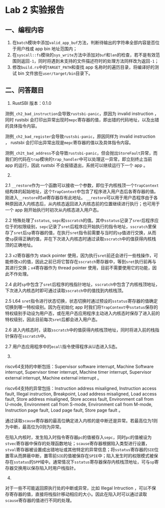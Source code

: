 # Lab 2 实验报告

## 一、编程内容

1. 在`batch`模块中添加`valid_app_buf`方法，判断待输出的字符串全部内容是否位于用户栈或 app bin 地址范围内；
2. 在`syscall::fs`模块的`sys_write`方法中添加对`buf`和`len`的检查，若不是有效范围则返回`-1`，同时将遇到未支持的文件描述符时的处理方法同样改为返回`-1`；
3. 修改`build.rs`中的`TARGET_PATH`和查找 app 名称时的遍历目录，将编译好的测试 bin 文件放在`user/target/bin`目录下。


## 二、问答题目

1. RustSBI 版本：0.1.0

测例`_ch2_bad_instruction`会导致`rustsbi-panic`，原因为 invalid instruction ，同时 rustsbi 会打印出异常出现时`mepc`寄存器的值，即出错的代码地址，以及出错的具体指令内容。

测例`_ch2_bad_register`会导致`rustsbi-panic`，原因同样为 invalid instruction ， rustsbi 会打印出异常出现是`mepc`寄存器的值以及具体指令内容。

测例`_ch2t_bad_address`不会导致`rustsbi-panic`，但会抛出`StoreFault`异常，而我们的代码在`trap`模块的`trap_handler`中可以处理这一异常，即立刻终止当前 app 的运行，因此 rustsbi 不会报错退出，系统可以继续运行下一个 app 。


2.

  2.1 
`__restore`作为一个函数可以接收一个参数，即位于内核栈顶一个`TrapContext`结构体的起始地址，这个`TrapContext`中包含了程序进入用户态后各寄存器的值。刚进入`__restore`时`a0`寄存器存有此地址。
`__restore`可以用于用户态程序由于各种原因进入内核态后，从内核态返回进入内核态前的位置继续进行执行；也可用于一个 app 刚开始执行时初次从内核态进入用户态。

  2.2 特殊处理了`sstatus`, `sepc`和`sscratch`的值。其中`sstatus`记录了`srer`后程序应位于的权限级别，`sepc`记录了`sret`后程序应开始执行的指令地址，`sscratch`里保存了`sret`后`sp`寄存器的值，在执行`sret`指令前需要与当时的`sp`值进行交换，从而使`sp`获得正确的值，并在下次进入内核态时通过读取`sscratch`中的值获得内核栈顶的正确地址。

  2.3 `x2`寄存器作为 stack pointer 使用，因为执行`sret`前还会进行一些栈操作，可能修改`x2`的值，因此之前已将它暂存在`sscratch`寄存器中，等到`sret`执行前再与其进行交换；`x4`寄存器作为 thread pointer 使用，目前不需要使用它的功能，因此不作处理。

  2.4 此时`sp`中包含了`sret`后程序的栈指针地址，`sscratch`中包含了内核栈顶地址，下次进入内核态时即可通过读取`sscratch`中的值找到内核栈顶。

  2.5 L64 `sret`指令进行状态切换，状态切换时通过预设的`sstatus`寄存器的值确定切换到哪一特权级别。因为在初始化 app 时我们将`TrapContext`中`sstatus`保存的特权级别手动设为用户态，或在用户态应用程序主动进入内核态时保存了进入前的特权级别，因此目前每次`sret`后都会进入用户态。

  2.6 进入内核态时，读取`sscratch`中的值获得内核栈顶地址，同时将进入前的栈指针保存在`sscratch`中。

  2.7 用户态应用程序中的`ecall`指令使得程序从U态进入S态。


3.
riscv64支持的中断包括：Supervisor software interrupt, Machine Software interrupt, Supervisor timer interrupt, Machine timer interrupt, Supervisor external interrupt, Machine external interrupt 。

riscv64支持的异常包括：Instruction address misaligned, Instruction access fault, Illegal instruction, Breakpoint, Load address misaligned, Load access fault, Store address misaligned, Store access fault, Environment call from U-mode, Environment call from S-mode, Environment call from M-mode, Instruction page fault, Load page fault, Store page fault 。

通过读取`scause`寄存器的最高位确定进入内核的是中断还是异常。若最高位为1则为中断，最高位为0则为异常。

在陷入内核时，发生陷入时指令寄存器`pc`的值被存入`sepc`，同时`pc`的值被设为`stvec`寄存器中保存的处理函数地址；`scause`寄存器根据陷入类型进行设置，`stval`寄存器被设置成出错地址或其他特定的异常信息；将`sstatus`寄存器的`SIE`位置零从而屏蔽中断，置零前`SIE`的值被保存在`SPIE`中；陷入发生时的权限模式被保存在`sstatus`的`SPP`域中。通常情况下`sstatus`寄存器保存内核栈顶地址，可与`sp`寄存器交换用以保存陷入时用户栈指针。


4.
对于一些不可能返回原执行处的中断或异常，比如 Illegal Intruction ，可以不保存寄存器的值，直接将栈指针移动相应的大小。因此在陷入时可以通过读取`scause`寄存器的值进行不同的处理。

